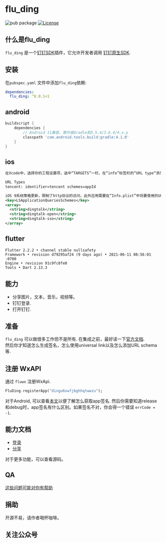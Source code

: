# flu_ding

![pub package](https://img.shields.io/pub/v/flu_ding.svg)
[![License](https://img.shields.io/badge/License-Apache%202.0-blue.svg)](./LICENSE)

## 什么是flu_ding

`flu_ding` 是一个[钉钉SDK](https://developers.dingtalk.com/document/mobile-app-guide)插件，它允许开发者调用
[钉钉原生SDK](https://developers.weixin.qq.com/doc/oplatform/Mobile_App/Resource_Center_Homepage.html).

## 安装

在`pubspec.yaml` 文件中添加`flu_ding`依赖:

```yaml
dependencies:
  flu_ding: ^0.0.1+1
```

## android

```groovy
buildscript {
    dependencies {
        // Android 11兼容，需升级Gradle到3.5.4/3.6.4/4.x.y
        classpath 'com.android.tools.build:gradle:4.1.0'
    }
}
```

## ios

``` xml
在Xcode中，选择你的工程设置项，选中“TARGETS”一栏，在“info”标签栏的“URL type“添加“URL scheme”为你所注册的应用程序id

URL Types
tencent: identifier=tencent schemes=appId
```

``` xml
iOS 9系统策略更新，限制了http协议的访问，此外应用需要在“Info.plist”中将要使用的URL Schemes列为白名单，才可正常检查其他应用是否安装。
<key>LSApplicationQueriesSchemes</key>
<array>
  <string>dingtalk</string>
  <string>dingtalk-open</string>
  <string>dingtalk-sso</string>
</array>
```

## flutter

``` text
Flutter 2.2.2 • channel stable nullsafety
Framework • revision d79295af24 (9 days ago) • 2021-06-11 08:56:01 -0700
Engine • revision 91c9fc8fe0
Tools • Dart 2.13.3
```

## 能力

- 分享图片，文本，音乐，视频等。
- 钉钉登录.
- 打开钉钉.

## 准备

`flu_ding` 可以做很多工作但不是所有. 在集成之前，最好读一下[官方文档](https://developers.dingtalk.com/document/mobile-app-guide).  
 然后你才知道怎么生成签名，怎么使用universal link以及怎么添加URL schema等.

## 注册 WxAPI

通过 `fluwx` 注册WxApi.

```dart
FluDing.registerApp("dingu6xwfjbghhqtwwzu");
```

对于Android, 可以查看[本文](https://developers.dingtalk.com/document/mobile-app-guide/sdk-download?spm=ding_open_doc.document.0.0.350710afk92z1R#section-gz5-iof-0ni)以便了解怎么获取app签名.
然后你需要知道release和debug时，app签名有什么区别。如果签名不对，你会得一个错误 `errCode = -1`.

## 能力文档

- [登录](./doc/AUTH_CN.md)
- [分享](./doc/SHARE_CN.md)

对于更多功能，可以查看源码。

## QA

[这些问题可能对你有帮助](./doc/QA_CN.md)

## 捐助

开源不易，请作者喝杯咖啡。

## 关注公众号
